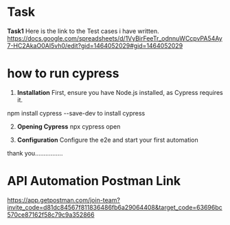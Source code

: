 # Task
**Task1**
 Here is the link to the Test cases i have written.
https://docs.google.com/spreadsheets/d/1VyBirFeeTr_odnnuWCcpvPA54Ay7-HC2AkaO0AI5vh0/edit?gid=1464052029#gid=1464052029


# how to run cypress
1. ****Installation****
First, ensure you have Node.js installed, as Cypress requires it.

npm install cypress --save-dev  to install cypress

2. ****Opening Cypress****
   npx cypress open

3. ****Configuration****
   Configure the e2e and start your first automation

thank you................


# API Automation Postman Link
https://app.getpostman.com/join-team?invite_code=d81dc84567f811836486fb6a29064408&target_code=63696bc570ce87162f58c79c9a352866
